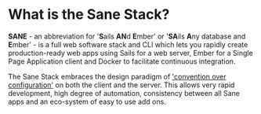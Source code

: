 # What is the Sane Stack?

**SANE** - an abbreviation for '**S**ails **AN**d **E**mber' or '**SA**ils **A**ny database and **E**mber' - is a full web software stack and CLI which lets you rapidly create production-ready web apps using Sails for a web server, Ember for a Single Page Application client and Docker to facilitate continuous integration.

The Sane Stack embraces the design paradigm of ['convention over configuration'](http://en.wikipedia.org/wiki/Convention_over_configuration) on both the client and the server. This allows very rapid development, high degree of automation, consistency between all Sane apps and an eco-system of easy to use add ons. 
